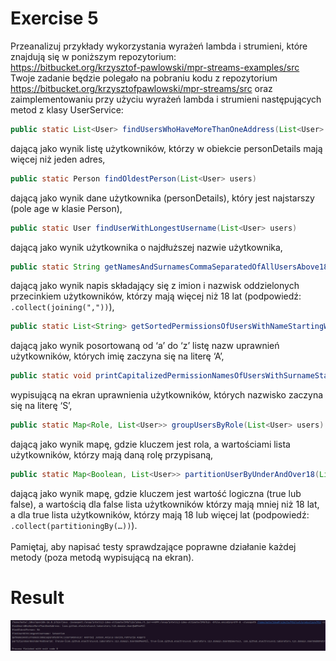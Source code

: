 # Exercise 5
Przeanalizuj	przykłady	wykorzystania	wyrażeń	lambda	i	strumieni,	które	znajdują	się	w	poniższym
repozytorium:<br>
https://bitbucket.org/krzysztof-pawlowski/mpr-streams-examples/src<br>
Twoje	zadanie	będzie	polegało	na	pobraniu	kodu	z	repozytorium	https://bitbucket.org/krzysztofpawlowski/mpr-streams/src oraz	zaimplementowaniu	przy	użyciu	wyrażeń	lambda	i	strumieni
następujących	metod	z	klasy	UserService:<br>
```java 
public static List<User> findUsersWhoHaveMoreThanOneAddress(List<User> users)
```
dającą	jako	wynik	listę	użytkowników,	którzy	w	obiekcie	personDetails mają	więcej	niż	jeden	adres,
```java
public static Person findOldestPerson(List<User> users)
```
dającą	jako	wynik	dane	użytkownika	(personDetails),	który	jest	najstarszy (pole	age w	klasie	Person),
```java
public static User findUserWithLongestUsername(List<User> users)
```
dającą	jako	wynik	użytkownika	o	najdłuższej	nazwie	użytkownika,
```java
public static String getNamesAndSurnamesCommaSeparatedOfAllUsersAbove18(List<User> users)
```
dającą	jako	wynik	napis	składający	się	z	imion	i	nazwisk	oddzielonych	przecinkiem	użytkowników,	którzy
mają	więcej	niż	18	lat (podpowiedź:	`````.collect(joining(","))`````),
```java
public static List<String> getSortedPermissionsOfUsersWithNameStartingWithA(List<User> users)
```
dającą	jako	wynik	posortowaną	od	‘a’	do	‘z’		listę	nazw	uprawnień	użytkowników,	których	imię	zaczyna	się
na	literę	‘A’,
```java
public static void printCapitalizedPermissionNamesOfUsersWithSurnameStartingWithS(List<User> users)
```
wypisującą	na	ekran	uprawnienia	użytkowników,	których	nazwisko	zaczyna	się	na	literę	‘S’,
```java
public static Map<Role, List<User>> groupUsersByRole(List<User> users)
```
dającą	jako	wynik	mapę,	gdzie	kluczem	jest	rola,	a	wartościami	lista	użytkowników,	którzy	mają	daną	rolę
przypisaną,
```java
public static Map<Boolean, List<User>> partitionUserByUnderAndOver18(List<User> users)
```
dającą	 jako	 wynik	mapę,	 gdzie	 kluczem	 jest	 wartość	 logiczna	 (true	 lub	 false),	 a	 wartością	 dla	 false	 lista
użytkowników	którzy	mają	mniej	niż	18	lat,	a	dla	 true	lista	użytkowników,	którzy	mają	18	lub	więcej lat
(podpowiedź:	```.collect(partitioningBy(…))```).
<br><br>Pamiętaj,	aby	napisać	testy	sprawdzające	poprawne	działanie	każdej	metody	(poza	metodą	wypisującą	na
ekran).

# Result
![Result](./img.png?raw=true)